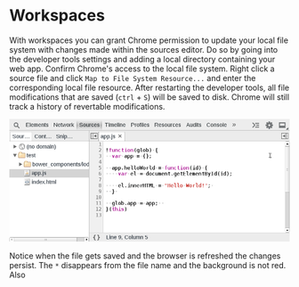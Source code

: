 Workspaces
==========

With workspaces you can grant Chrome permission to update your local file system with changes made within the sources editor. Do so by going into the developer tools settings and adding a local directory containing your web app. Confirm Chrome's access to the local file system. Right click a source file and click `Map to File System Resource...` and enter the corresponding local file resource. After restarting the developer tools, all file modifications that are saved (`ctrl` + `S`) will be saved to disk. Chrome will still track a history of revertable modifications.

<img src="../sources/workspaces.gif"/>

Notice when the file gets saved and the browser is refreshed the changes persist. The `*` disappears from the file name and the background is not red. Also 
